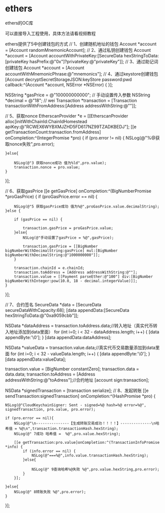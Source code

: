 # ethers
ethers的OC库

可以直接导入工程使用，具体方法请看视频教程

ethers提供了5中创建钱包的方式
// 1、创建随机地址的钱包
Account *account = [Account randomMnemonicAccount];
// 2、通过私钥创建钱包
Account *account = [Account accountWithPrivateKey:[SecureData hexStringToData:[privateKey hasPrefix:@"0x"]?privateKey:@"privateKey"]];
// 3、通过助记词创建钱包
Account *account = [Account accountWithMnemonicPhrase:@"mnemonics"];
// 4、通过keystore创建钱包
[Account decryptSecretStorageJSON:keyStore password:pwd callback:^(Account *account, NSError *NSError) {
}];

NSString *gasPrice = @"100000000000"; // 手动设置传入参数
NSString *decimal = @"18"; // wei
Transaction *transaction = [Transaction transactionWithFromAddress:[Address addressWithString:@""]];

// 5、获取nonce
EtherscanProvider *e = [[EtherscanProvider alloc]initWithChainId:ChainIdHomestead apiKey:@"RCWEX6WYBXMJZHD5FD617NZ99TZADKBEDJ"];
[[e getTransactionCount:transaction.fromAddress] onCompletion:^(IntegerPromise *pro) {
    if (pro.error != nil) {
        NSLog(@"%@获取nonce失败",pro.error);

    }else{

        NSLog(@"3 获取nonce成功 值为%ld",pro.value);
        transaction.nonce = pro.value;
    }
}];

// 6、获取gasPrice
[[e getGasPrice] onCompletion:^(BigNumberPromise *proGasPrice) {
    if (proGasPrice.error == nil) {

        NSLog(@"5 获取gasPrice成功 值为%@",proGasPrice.value.decimalString);
    }else {

        if (gasPrice == nil) {

            transaction.gasPrice = proGasPrice.value;
        }else{
            NSLog(@"手动设置了gasPrice = %@",gasPrice);

            transaction.gasPrice = [[BigNumber bigNumberWithDecimalString:gasPrice] mul:[BigNumber bigNumberWithDecimalString:@"1000000000"]];
        }

        transaction.chainId = e.chainId;
        transaction.toAddress = [Address addressWithString:@""];
        transaction.value = [[Payment parseEther:@"100"] div:[BigNumber bigNumberWithInteger:pow(10.0, 18 - decimal.integerValue)]];
    }
}];

// 7、合约签名
SecureData *data = [SecureData secureDataWithCapacity:68];
[data appendData:[SecureData hexStringToData:@"0xa9059cbb"]];

NSData *dataAddress = transaction.toAddress.data;//转入地址（真实代币转入地址添加到data里面）
for (int i=0; i < 32 - dataAddress.length; i++) {
    [data appendByte:'\0'];
}
[data appendData:dataAddress];

NSData *valueData = transaction.value.data;//真实代币交易数量添加到data里面
for (int i=0; i < 32 - valueData.length; i++) {
    [data appendByte:'\0'];
}
[data appendData:valueData];

transaction.value = [BigNumber constantZero];
transaction.data = data.data;
transaction.toAddress = [Address addressWithString:@"toAdress"];//合约地址
[account sign:transaction];

NSData *signedTransaction = [transaction serialize];
// 8、发起转账
[[e sendTransaction:signedTransaction] onCompletion:^(HashPromise *pro) {

    NSLog(@"CloudKeychainSigner: Sent - signed=%@ hash=%@ error=%@", signedTransaction, pro.value, pro.error);

    if (pro.error == nil){
        NSLog(@"\n---------------【生成转账交易成功！！！！】--------------\n哈希值 = %@\n",transaction.transactionHash.hexString);
        NSLog(@" 7成功 哈希值 =  %@",pro.value.hexString);

        [[e getTransaction:pro.value]onCompletion:^(TransactionInfoPromise *info) {
            if (info.error == nil) {
                NSLog(@"===%@",info.value.transactionHash.hexString);
            }else{

                NSLog(@" 9查询哈希%@失败 %@",pro.value.hexString,pro.error);
            }
        }];

    }else{
        NSLog(@" 8转账失败 %@",pro.error);
    }
}];
